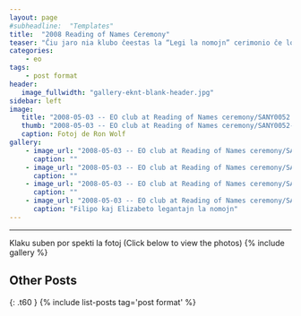 ```yaml
---
layout: page
#subheadline:  "Templates"
title:  "2008 Reading of Names Ceremony"
teaser: "Ĉiu jaro nia klubo ĉeestas la “Legi la nomojn” cerimonio ĉe loka sinagogo.  2008 estis nia unua fojo."
categories:
    - eo
tags:
    - post format
header:
   image_fullwidth: "gallery-eknt-blank-header.jpg"
sidebar: left
image:
   title: "2008-05-03 -- EO club at Reading of Names ceremony/SANY0052.jpg"
   thumb: "2008-05-03 -- EO club at Reading of Names ceremony/SANY0052-thumb.jpg"
   caption: Fotoj de Ron Wolf
gallery:
    - image_url: "2008-05-03 -- EO club at Reading of Names ceremony/SANY0044.jpg"
      caption: ""
    - image_url: "2008-05-03 -- EO club at Reading of Names ceremony/SANY0046.jpg"
      caption: ""
    - image_url: "2008-05-03 -- EO club at Reading of Names ceremony/SANY0048.jpg"
      caption: ""
    - image_url: "2008-05-03 -- EO club at Reading of Names ceremony/SANY0052.jpg"
      caption: "Filipo kaj Elizabeto legantajn la nomojn"
---
```

<!--more-->
--------------------------
Klaku suben por spekti la fotoj (Click below to view the photos)
{% include gallery %}


## Other Posts
{: .t60 }
{% include list-posts tag='post format' %}
